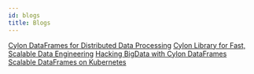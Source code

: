```yaml
---
id: blogs
title: Blogs
---
```


<div className="blogs-grid">
<a class="m-story" href="https://medium.com/supun-kamburugamuve/cylon-dataframes-for-distributed-data-processing-23bbbbd68c5">Cylon DataFrames for Distributed Data Processing</a>
<a class="m-story" href="https://medium.com/supun-kamburugamuve/cylon-library-for-fast-scalable-data-engineering-bf74742fe5d1">Cylon Library for Fast, Scalable Data Engineering</a>
<a class="m-story" href="https://medium.com/cwidanage/hacking-the-bigdata-with-cylon-dataframes-2113e245b887">Hacking BigData with Cylon DataFrames</a>
<a class="m-story" href="https://medium.com/cwidanage/scalable-dataframes-on-kubernetes-8ff58c9692c9">Scalable DataFrames on Kubernetes</a>
</div>
